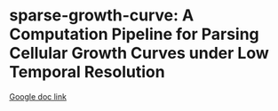 # sparse-growth-curve: A Computation Pipeline for Parsing Cellular Growth Curves under Low Temporal Resolution

[Google doc link](https://docs.google.com/document/d/11uvXfO1qYBQnJ3qEPmVq4zH_UmXkScBMF8pW1s1PJgM/edit?usp=sharing)
